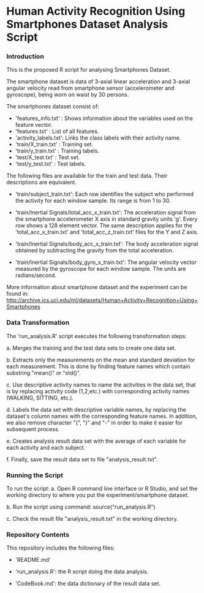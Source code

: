 
Human Activity Recognition Using Smartphones Dataset
Analysis Script
===============

### Introduction

This is the proposed R script for analysing Smartphones Dataset.

The smartphone dataset is data of 3-axial linear acceleration and 3-axial angular velocity
read from smartphone sensor (accelerometer and gyroscope), being worn on waist by 30 persons. 

The smartphones dataset consist of:
- 'features_info.txt'  : Shows information about the variables used on the feature vector.
- 'features.txt'       : List of all features.
- 'activity_labels.txt': Links the class labels with their activity name.
- 'train/X_train.txt'  : Training set.
- 'train/y_train.txt'  : Training labels.
- 'test/X_test.txt'    : Test set.
- 'test/y_test.txt'    : Test labels.

The following files are available for the train and test data. Their descriptions are equivalent.
 
- 'train/subject_train.txt': Each row identifies the subject who performed 
      the activity for each window sample. Its range is from 1 to 30. 
      
- 'train/Inertial Signals/total_acc_x_train.txt': The acceleration signal 
      from the smartphone accelerometer X axis in standard gravity units 'g'. 
      Every row shows a 128 element vector. The same description applies for 
      the 'total_acc_x_train.txt' and 'total_acc_z_train.txt' files for the Y and Z axis. 
      
- 'train/Inertial Signals/body_acc_x_train.txt': The body acceleration signal 
      obtained by subtracting the gravity from the total acceleration. 
      
- 'train/Inertial Signals/body_gyro_x_train.txt': The angular velocity vector 
      measured by the gyroscope for each window sample. The units are radians/second.

More information about smartphone dataset and the experiment can be found in:
http://archive.ics.uci.edu/ml/datasets/Human+Activity+Recognition+Using+Smartphones


### Data Transformation

The 'run_analysis.R' script executes the following transformation steps:

a. Merges the training and the test data sets to create one data set.

b. Extracts only the measurements on the mean and standard deviation for each measurement. 
   This is done by finding feature names which contain substring "mean()" or "std()".
   
c. Use descriptive activity names to name the activities in the data set, 
   that is by replacing activity code (1,2,etc.) with corresponding activity names
   (WALKING, SITTING, etc.).
    
d. Labels the data set with descriptive variable names, by replacing the dataset's
   column names with the corresponding feature names. 
   In addition, we also remove character "(", ")" and "-" in order to make
   it easier for subsequent process.

e. Creates analysis result data set with the average of each variable for 
   each activity and each subject.  

f. Finally, save the result data set to file "analysis_result.txt".
   

### Running the Script

To run the script:
a. Open R command line interface or R Studio, and set the working directory
   to where you put the experiment/smartphone dataset.

b. Run the script using command: source("run_analysis.R")

c. Check the result file "analysis_result.txt" in the working directory.   


### Repository Contents

This repository includes the following files:

- 'README.md'

- 'run_analysis.R': the R script doing the data analysis.

- 'CodeBook.md': the data dictionary of the result data set.



